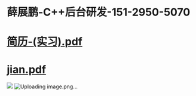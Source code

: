 # 薛展鹏-C++后台研发-151-2950-5070 
# [简历-(实习).pdf](https://github.com/K-create-xue/K-create-xue.github.io/files/7217252/review_.-.-._20210923193709.pdf)
# [jian.pdf](https://github.com/K-create-xue/K-create-xue.github.io/blob/main/%E7%AE%80%E5%8E%86..pdf)
![](https://user-images.githubusercontent.com/76169472/134500001-9af9dfc0-acd9-453b-ae14-5206cd1104aa.jpg)
![Uploading image.png…]()


